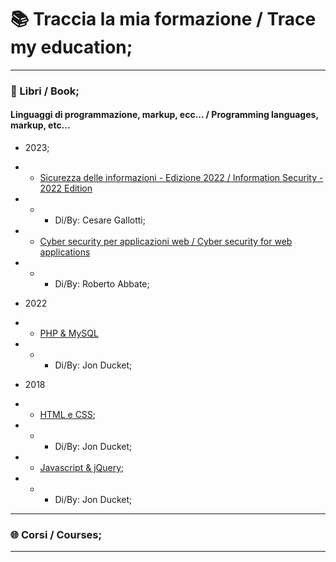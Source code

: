 # :books: Traccia la mia formazione / Trace my education;

***

### :book: Libri / Book;

#### Linguaggi di programmazione, markup, ecc...  / Programming languages, markup, etc...

- 2023;

- - [Sicurezza delle informazioni - Edizione 2022 / Information Security - 2022 Edition](https://www.amazon.it/gp/product/B09SL5GNZM/)
- - - Di/By: Cesare Gallotti;

- - [Cyber security per applicazioni web / Cyber security for web applications](https://www.amazon.it/gp/product/8893851679)
- - - Di/By: Roberto Abbate;

- 2022

- - [PHP & MySQL](https://www.amazon.it/PHP-MYSQL-Sviluppare-applicazioni-dinamiche/dp/8850334494/)
- - - Di/By: Jon Ducket;

- 2018
- - [HTML e CSS](https://www.amazon.it/gp/product/8850334044);
- - - Di/By: Jon Ducket;
- - [Javascript & jQuery](https://www.amazon.it/gp/product/8850334052);
- - - Di/By: Jon Ducket;

***

### :globe_with_meridians: Corsi / Courses;

***